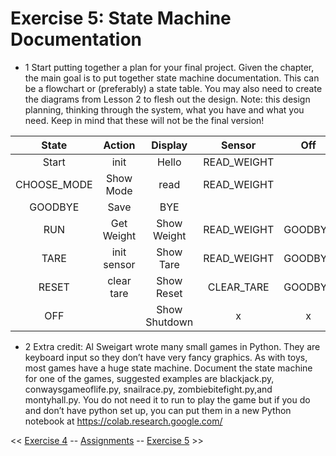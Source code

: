 # Exercise 5: State Machine Documentation

- 1 Start putting together a plan for your final project. Given the chapter, the main goal is to
put together state machine documentation. This can be a flowchart or (preferably) a
state table. You may also need to create the diagrams from Lesson 2 to flesh out the
design. Note: this design planning, thinking through the system, what you have and
what you need. Keep in mind that these will not be the final version!

**State**   | **Action** | **Display** | **Sensor** | **Off** | **Mode**    | **Button** | **Timeout**
:----------:|:----------:|:-----------:|:----------:|:-------:|:-----------:|:----------:|:-----------:
Start       |        init|  Hello      |READ\_WEIGHT|         |             |            | 
CHOOSE\_MODE| Show Mode  |   read      |READ\_WEIGHT|         |             |            | 
GOODBYE     | Save       |        BYE  |            |         |             |            | 
RUN         |  Get Weight|  Show Weight|READ\_WEIGHT| GOODBYE | CHOOSE\_MODE|            | RUN
TARE        | init sensor| Show Tare   |READ\_WEIGHT| GOODBYE | CHOOSE\_MODE|            | RUN
RESET       |  clear tare|  Show Reset |CLEAR\_TARE | GOODBYE | CHOOSE_MODE |            | RUN
OFF         |            |Show Shutdown|  x         |  x      | x           |            | x    

- 2 Extra credit: Al Sweigart wrote many small games in Python. They are keyboard input so
they don’t have very fancy graphics. As with toys, most games have a huge state
machine. Document the state machine for one of the games, suggested examples are
blackjack.py, conwaysgameoflife.py, snailrace.py, zombiebitefight.py,and montyhall.py.
You do not need it to run to play the game but if you do and don’t have python set up,
you can put them in a new Python notebook at https://colab.research.google.com/

<< [Exercise 4](./Exercise_4.md) -- [Assignments](./README.md) -- [Exercise 5](./Exercise_5.md) >>